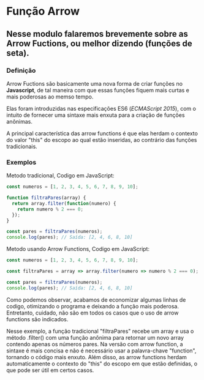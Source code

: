 # Função Arrow
Nesse modulo falaremos brevemente sobre as Arrow Fuctions, ou melhor dizendo (funções de seta).
---
### Definição

Arrow Fuctions são basicamente uma nova forma de criar funções no **Javascript**, de tal maneira com que essas funções fiquem mais curtas e mais poderosas ao memso tempo. 

Elas foram introduzidas nas especificações ES6 (*ECMAScript 2015*), com o intuito de fornecer uma sintaxe mais enxuta para a criação de funções anônimas. 

A principal característica das arrow functions é que elas herdam o contexto do valor "this" do escopo ao qual estão inseridas, ao contrário das funções tradicionais.

### Exemplos 


Metodo tradicional, Codigo em JavaScript:
``` javaScript
const numeros = [1, 2, 3, 4, 5, 6, 7, 8, 9, 10];

function filtraPares(array) {
  return array.filter(function(numero) {
    return numero % 2 === 0;
  });
}

const pares = filtraPares(numeros);
console.log(pares); // Saída: [2, 4, 6, 8, 10]
```


Metodo usando Arrow Functions, Codigo em JavaScript:
``` javaScript
const numeros = [1, 2, 3, 4, 5, 6, 7, 8, 9, 10];

const filtraPares = array => array.filter(numero => numero % 2 === 0);

const pares = filtraPares(numeros);
console.log(pares); // Saída: [2, 4, 6, 8, 10]
```

Como podemos observar, acabamos de economizar algumas linhas de codigo, otimizando o programa e deixando a função mais poderosa. Entretanto, cuidado, não são em todos os casos que o uso de arrow functions são indicados.

Nesse exemplo, a função tradicional "filtraPares" recebe um array e usa o método .filter() com uma função anônima para retornar um novo array contendo apenas os números pares. Na versão com arrow function, a sintaxe é mais concisa e não é necessário usar a palavra-chave "function", tornando o código mais enxuto. Além disso, as arrow functions herdam automaticamente o contexto do "this" do escopo em que estão definidas, o que pode ser útil em certos casos.


